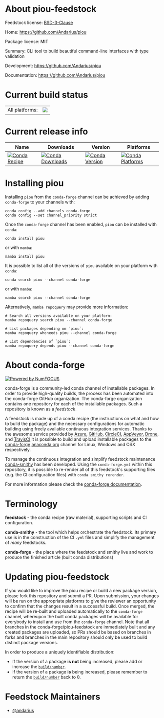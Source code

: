 About piou-feedstock
====================

Feedstock license: [BSD-3-Clause](https://github.com/conda-forge/piou-feedstock/blob/main/LICENSE.txt)

Home: https://github.com/Andarius/piou

Package license: MIT

Summary: CLI tool to build beautiful command-line interfaces with type validation

Development: https://github.com/Andarius/piou

Documentation: https://github.com/Andarius/piou

Current build status
====================


<table><tr><td>All platforms:</td>
    <td>
      <a href="https://dev.azure.com/conda-forge/feedstock-builds/_build/latest?definitionId=14863&branchName=main">
        <img src="https://dev.azure.com/conda-forge/feedstock-builds/_apis/build/status/piou-feedstock?branchName=main">
      </a>
    </td>
  </tr>
</table>

Current release info
====================

| Name | Downloads | Version | Platforms |
| --- | --- | --- | --- |
| [![Conda Recipe](https://img.shields.io/badge/recipe-piou-green.svg)](https://anaconda.org/conda-forge/piou) | [![Conda Downloads](https://img.shields.io/conda/dn/conda-forge/piou.svg)](https://anaconda.org/conda-forge/piou) | [![Conda Version](https://img.shields.io/conda/vn/conda-forge/piou.svg)](https://anaconda.org/conda-forge/piou) | [![Conda Platforms](https://img.shields.io/conda/pn/conda-forge/piou.svg)](https://anaconda.org/conda-forge/piou) |

Installing piou
===============

Installing `piou` from the `conda-forge` channel can be achieved by adding `conda-forge` to your channels with:

```
conda config --add channels conda-forge
conda config --set channel_priority strict
```

Once the `conda-forge` channel has been enabled, `piou` can be installed with `conda`:

```
conda install piou
```

or with `mamba`:

```
mamba install piou
```

It is possible to list all of the versions of `piou` available on your platform with `conda`:

```
conda search piou --channel conda-forge
```

or with `mamba`:

```
mamba search piou --channel conda-forge
```

Alternatively, `mamba repoquery` may provide more information:

```
# Search all versions available on your platform:
mamba repoquery search piou --channel conda-forge

# List packages depending on `piou`:
mamba repoquery whoneeds piou --channel conda-forge

# List dependencies of `piou`:
mamba repoquery depends piou --channel conda-forge
```


About conda-forge
=================

[![Powered by
NumFOCUS](https://img.shields.io/badge/powered%20by-NumFOCUS-orange.svg?style=flat&colorA=E1523D&colorB=007D8A)](https://numfocus.org)

conda-forge is a community-led conda channel of installable packages.
In order to provide high-quality builds, the process has been automated into the
conda-forge GitHub organization. The conda-forge organization contains one repository
for each of the installable packages. Such a repository is known as a *feedstock*.

A feedstock is made up of a conda recipe (the instructions on what and how to build
the package) and the necessary configurations for automatic building using freely
available continuous integration services. Thanks to the awesome service provided by
[Azure](https://azure.microsoft.com/en-us/services/devops/), [GitHub](https://github.com/),
[CircleCI](https://circleci.com/), [AppVeyor](https://www.appveyor.com/),
[Drone](https://cloud.drone.io/welcome), and [TravisCI](https://travis-ci.com/)
it is possible to build and upload installable packages to the
[conda-forge](https://anaconda.org/conda-forge) [anaconda.org](https://anaconda.org/)
channel for Linux, Windows and OSX respectively.

To manage the continuous integration and simplify feedstock maintenance
[conda-smithy](https://github.com/conda-forge/conda-smithy) has been developed.
Using the ``conda-forge.yml`` within this repository, it is possible to re-render all of
this feedstock's supporting files (e.g. the CI configuration files) with ``conda smithy rerender``.

For more information please check the [conda-forge documentation](https://conda-forge.org/docs/).

Terminology
===========

**feedstock** - the conda recipe (raw material), supporting scripts and CI configuration.

**conda-smithy** - the tool which helps orchestrate the feedstock.
                   Its primary use is in the construction of the CI ``.yml`` files
                   and simplify the management of *many* feedstocks.

**conda-forge** - the place where the feedstock and smithy live and work to
                  produce the finished article (built conda distributions)


Updating piou-feedstock
=======================

If you would like to improve the piou recipe or build a new
package version, please fork this repository and submit a PR. Upon submission,
your changes will be run on the appropriate platforms to give the reviewer an
opportunity to confirm that the changes result in a successful build. Once
merged, the recipe will be re-built and uploaded automatically to the
`conda-forge` channel, whereupon the built conda packages will be available for
everybody to install and use from the `conda-forge` channel.
Note that all branches in the conda-forge/piou-feedstock are
immediately built and any created packages are uploaded, so PRs should be based
on branches in forks and branches in the main repository should only be used to
build distinct package versions.

In order to produce a uniquely identifiable distribution:
 * If the version of a package **is not** being increased, please add or increase
   the [``build/number``](https://docs.conda.io/projects/conda-build/en/latest/resources/define-metadata.html#build-number-and-string).
 * If the version of a package **is** being increased, please remember to return
   the [``build/number``](https://docs.conda.io/projects/conda-build/en/latest/resources/define-metadata.html#build-number-and-string)
   back to 0.

Feedstock Maintainers
=====================

* [@andarius](https://github.com/andarius/)

